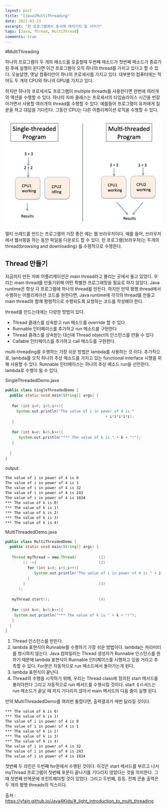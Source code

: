 ```yaml
---
layout: post
title: "[Java]MultiThreading"
date: 2021-03-23
excerpt: "한 프로그램에서 동시에 여러가지 일 시키기"
tags: [Java, Thread, MultiThread]
comments: true
---
```

#MultiThreading

하나의 프로그램이 두 개의 메소드를 호출할때 두번째 메소드가 첫번째 메소드가 종료가 된 후에 실행이 된다면 이건 프로그램이 오직 하나의 thread를 가지고 있다고 할 수 있다. 
오늘날엔, 옛날 컴퓨터만이 하나의 프로세서를 가지고 있다. 대부분의 컴퓨터에는 적어도 두 개의 CPU와 하나의 GPU를 가지고 있다. 

하지만 하나의 프로세서도 프로그램이 multiple threads를 사용한다면 한번에 여러개의 액션을 수행할 수 있다. 하나의 자바 클래스는 프로세서의 타임슬라이스 시간을 번갈아가면서 사용할 여러개의 thread를 수행할 수 있다. 예를들어 프로그램이 유저에게 질문을 하고 대답을 기다린다. 그동안 CPU는 다른 어플리케이션 로직을 수행할 수 있다. 

<img src="../assets/img/210323-multithreading.png">

멀티 쓰레드를 만드는 프로그램의 가장 좋은 예는 웹 브라우저이다. 예를 들어, 브라우저에서 웹서핑을 하는 동안 파일을 다운로드 할 수 있다. 한 프로그램(브라우저)는 두개의 thread(browsing and downloading) 를 수평적으로 수행한다.

## Thread 만들기

지금까지 만든 자바 어플리케이션은 main thread라고 불리는 곳에서 돌고 있었다. 우리는 main thread를 만들기위해 어떤 특별한 프로그래밍을 필요로 하지 않았다. Java runtime은 항상 각 프로그램에 하나의 thread를 만든다. 하지만 만약 평행 thread에서 수행하는 어플리케이션 코드를 원한다면, Java runtime에 각각의 thread를 만들고 main thread와 함께 평행적으로 수행되도록 요청하는 코드를 작성해야 한다. 

thread를 만드는데에는 다양한 방법이 있다. 

- Thread 클래스를 상속받고 run 메소드를 override 할 수 있다
- Runnable 인터페이스를 추가하고 run 메소드를 구현한다
- Thread 클래스를 상속받는 대신에 Thread object의 인스턴스를 만들 수 있다
- Callable 인터페이스를 추가하고 call 메소드를 구현한다.

multi-threading을 수행하는 가장 쉬운 방법은 lambda를 사용하는 것 이다. 추가적으로, lambda를 오직 하나의 추상 메소드를 가지고 있는 functional interface 시행을 위해 사용할 수 있다. Runnable 인터페이스는 하나의 추상 메소드 run을 선언한다. lambda로 수행이 될 수 있다. 

SingleThreadedDemo.java

```java
public class SingleThreadedDemo {
  public static void main(String[] args) {

   for (int i=0; i<5;i++){
     System.out.println("The value of i in power of 4 is "
                                             + i*i*i*i*i);
   }

   for (int k=0; k<5;k++){
      System.out.println("*** The value of k is " + k + "!");
   }

  }
}
```

output: 

```
The value of i in power of 4 is 0
The value of i in power of 4 is 1
The value of i in power of 4 is 32
The value of i in power of 4 is 243
The value of i in power of 4 is 1024
*** The value of k is 0!
*** The value of k is 1!
*** The value of k is 2!
*** The value of k is 3!
*** The value of k is 4!
```

MultiThreadedDemo.java

```java
public class MultiThreadedDemo {
  public static void main(String[] args) {

   Thread myThread = new Thread(          (1)
        () ->{                            (2)
          for (int i=0; i<5;i++){
             System.out.println("The value of i in power of 4 is " + i*i*i*i*i);
          }
        }                                 (3)
      );

   myThread.start();                      (4)

   for (int k=0; k<5;k++){
    System.out.println("*** The value of k is " + k + "!");
   }
  }
}
```

1. Thread 인스턴스를 만든다. 
2. lambda 표현식이 Runnable를 수행하기 가장 쉬운 방법이다. 
    lambda는 파라미터를 명시하지 않는다. 
    Java 컴파일러는 Thread 생성자가 Runnable 인스턴스를 원하기 때문에 lambda 표현식이 Runnable 인터페이스를 시행하고 있을 거라고 추측할 수 있다. For문은 자동적으로 run 메소드에서 돌아가는게 된다. 
3. lambda 표현식이 끝난다. 
4.  Thread의 수행을 시작하기 위해, 우리는 Thread class에 정의된 start 메서드를 불러야한다 그리고 자동적으로 run 메서드를 수행시킬 것이다. start ㅔㅁ서드는 run 메소드가 끝날 때 까지 기다리지 않아서 main 메서드의 다음 줄이 실행 된다. 

만약 MultiThreadedDemo를 여러번 돌렸다면, 출력결과가 매번 달라질 것이다.

```
*** The value of k is 0!
*** The value of k is 1!
The value of i in power of 4 is 0
The value of i in power of 4 is 1
*** The value of k is 2!
*** The value of k is 3!
*** The value of k is 4!
The value of i in power of 4 is 32
The value of i in power of 4 is 243
The value of i in power of 4 is 1024
```

첫번째 두 라인은 두번째 for문에서 수행된 것이다. 이것은 start 메서드를 부르고 나서 myThread 프로그램이 첫번째 포문이 끝나기를 기다리지 않았다는 것을 의미한다. 
그때 첫번째 반복문에 프린트해야할 것이 있었다. 그리고 두번째, 등등. 전체 콘솔 출력은 두 개의 평행 threads의 믹스이다. 

출처 : <https://yfain.github.io/Java4Kids/#_light_introduction_to_multi_threading>